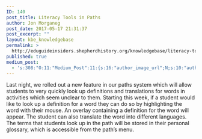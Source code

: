 ```yaml
---
ID: 140
post_title: Literacy Tools in Paths
author: Jon Morganeg
post_date: 2017-05-17 21:31:37
post_excerpt: ""
layout: kbe_knowledgebase
permalink: >
  http://eduguideinsiders.shepherdhistory.org/knowledgebase/literacy-tools-in-paths/
published: true
medium_post:
  - 's:308:"O:11:"Medium_Post":11:{s:16:"author_image_url";N;s:10:"author_url";N;s:11:"byline_name";N;s:12:"byline_email";N;s:10:"cross_link";s:2:"no";s:2:"id";N;s:21:"follower_notification";s:2:"no";s:7:"license";s:19:"all-rights-reserved";s:14:"publication_id";s:12:"1dee85efe0ab";s:6:"status";s:4:"none";s:3:"url";N;}";'
---
```

<span style="font-weight: 400;">Last night, we rolled out a new feature in our paths system which will allow students to very quickly look up definitions and translations for words in activities which seem unclear to them. Starting this week, if a student would like to look up a definition for a word they can do so by highlighting the word with their mouse. An overlay containing a definition for the word will appear. The student can also translate the word into different languages. The terms that students look up in the path will be stored in their personal glossary, which is accessible from the path’s menu.</span>
